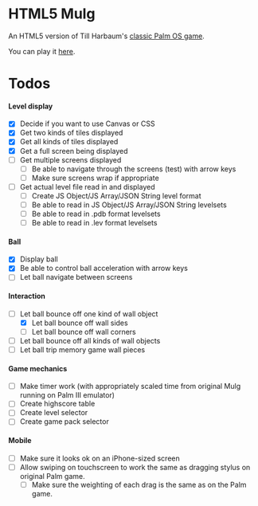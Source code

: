 # HTML5 Mulg
An HTML5 version of Till Harbaum's [classic Palm OS game](http://www.harbaum.org/till/palm/mulg/).

You can play it [here](https://spacetag.github.io/html5-mulg/).

# Todos
#### Level display
- [x] Decide if you want to use Canvas or CSS
- [x] Get two kinds of tiles displayed
- [x] Get all kinds of tiles displayed
- [x] Get a full screen being displayed
- [ ] Get multiple screens displayed
  - [ ] Be able to navigate through the screens (test) with arrow keys
  - [ ] Make sure screens wrap if appropriate
- [ ] Get actual level file read in and displayed
  - [ ] Create JS Object/JS Array/JSON String level format
  - [ ] Be able to read in JS Object/JS Array/JSON String levelsets
  - [ ] Be able to read in .pdb format levelsets
  - [ ] Be able to read in .lev format levelsets

#### Ball
- [x] Display ball
- [x] Be able to control ball acceleration with arrow keys
- [ ] Let ball navigate between screens

#### Interaction
- [ ] Let ball bounce off one kind of wall object
  - [x] Let ball bounce off wall sides
  - [ ] Let ball bounce off wall corners
- [ ] Let ball bounce off all kinds of wall objects
- [ ] Let ball trip memory game wall pieces

#### Game mechanics
- [ ] Make timer work (with appropriately scaled time from original Mulg running on Palm III emulator)
- [ ] Create highscore table
- [ ] Create level selector
- [ ] Create game pack selector

#### Mobile
- [ ] Make sure it looks ok on an iPhone-sized screen
- [ ] Allow swiping on touchscreen to work the same as dragging stylus on original Palm game.
  - [ ] Make sure the weighting of each drag is the same as on the Palm game.
